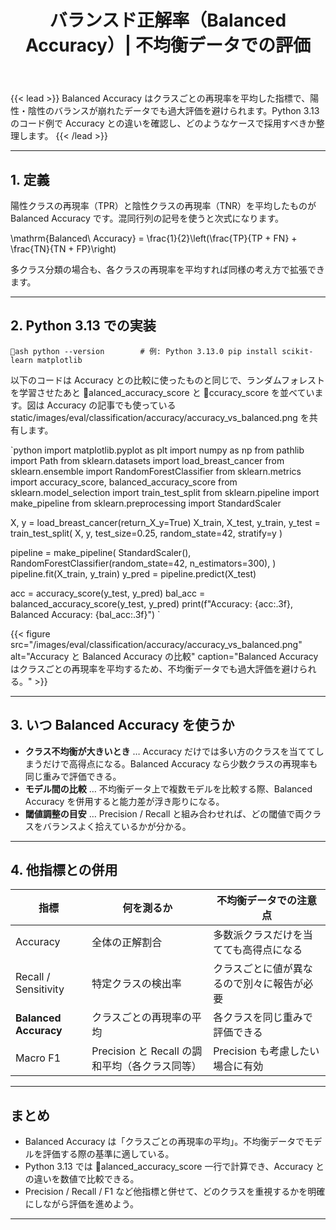 ﻿---
title: "バランスド正解率（Balanced Accuracy）| 不均衡データでの評価"
linkTitle: "Balanced Accuracy"
seo_title: "バランスド正解率（Balanced Accuracy）| 不均衡データでの評価"
pre: "4.3.6 "
weight: 6
---

{{< lead >}}
Balanced Accuracy はクラスごとの再現率を平均した指標で、陽性・陰性のバランスが崩れたデータでも過大評価を避けられます。Python 3.13 のコード例で Accuracy との違いを確認し、どのようなケースで採用すべきか整理します。
{{< /lead >}}

---

## 1. 定義

陽性クラスの再現率（TPR）と陰性クラスの再現率（TNR）を平均したものが Balanced Accuracy です。混同行列の記号を使うと次式になります。


\mathrm{Balanced\ Accuracy} = \frac{1}{2}\left(\frac{TP}{TP + FN} + \frac{TN}{TN + FP}\right)


多クラス分類の場合も、各クラスの再現率を平均すれば同様の考え方で拡張できます。

---

## 2. Python 3.13 での実装

`ash
python --version        # 例: Python 3.13.0
pip install scikit-learn matplotlib
`

以下のコードは Accuracy との比較に使ったものと同じで、ランダムフォレストを学習させたあと alanced_accuracy_score と ccuracy_score を並べています。図は Accuracy の記事でも使っている static/images/eval/classification/accuracy/accuracy_vs_balanced.png を共有します。

`python
import matplotlib.pyplot as plt
import numpy as np
from pathlib import Path
from sklearn.datasets import load_breast_cancer
from sklearn.ensemble import RandomForestClassifier
from sklearn.metrics import accuracy_score, balanced_accuracy_score
from sklearn.model_selection import train_test_split
from sklearn.pipeline import make_pipeline
from sklearn.preprocessing import StandardScaler

X, y = load_breast_cancer(return_X_y=True)
X_train, X_test, y_train, y_test = train_test_split(
    X, y, test_size=0.25, random_state=42, stratify=y
)

pipeline = make_pipeline(
    StandardScaler(),
    RandomForestClassifier(random_state=42, n_estimators=300),
)
pipeline.fit(X_train, y_train)
y_pred = pipeline.predict(X_test)

acc = accuracy_score(y_test, y_pred)
bal_acc = balanced_accuracy_score(y_test, y_pred)
print(f"Accuracy: {acc:.3f}, Balanced Accuracy: {bal_acc:.3f}")
`

{{< figure src="/images/eval/classification/accuracy/accuracy_vs_balanced.png" alt="Accuracy と Balanced Accuracy の比較" caption="Balanced Accuracy はクラスごとの再現率を平均するため、不均衡データでも過大評価を避けられる。" >}}

---

## 3. いつ Balanced Accuracy を使うか

- **クラス不均衡が大きいとき** … Accuracy だけでは多い方のクラスを当ててしまうだけで高得点になる。Balanced Accuracy なら少数クラスの再現率も同じ重みで評価できる。
- **モデル間の比較** … 不均衡データ上で複数モデルを比較する際、Balanced Accuracy を併用すると能力差が浮き彫りになる。
- **閾値調整の目安** … Precision / Recall と組み合わせれば、どの閾値で両クラスをバランスよく拾えているかが分かる。

---

## 4. 他指標との併用

| 指標 | 何を測るか | 不均衡データでの注意点 |
| --- | --- | --- |
| Accuracy | 全体の正解割合 | 多数派クラスだけを当てても高得点になる |
| Recall / Sensitivity | 特定クラスの検出率 | クラスごとに値が異なるので別々に報告が必要 |
| **Balanced Accuracy** | クラスごとの再現率の平均 | 各クラスを同じ重みで評価できる |
| Macro F1 | Precision と Recall の調和平均（各クラス同等） | Precision も考慮したい場合に有効 |

---

## まとめ

- Balanced Accuracy は「クラスごとの再現率の平均」。不均衡データでモデルを評価する際の基準に適している。
- Python 3.13 では alanced_accuracy_score 一行で計算でき、Accuracy との違いを数値で比較できる。
- Precision / Recall / F1 など他指標と併せて、どのクラスを重視するかを明確にしながら評価を進めよう。
---

